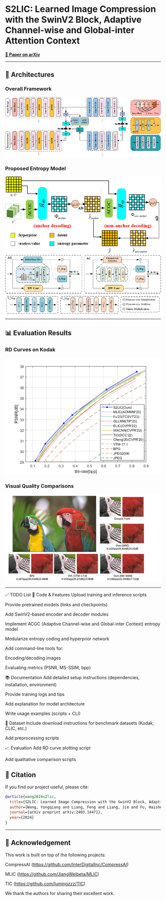 # S2LIC: Learned Image Compression with the SwinV2 Block, Adaptive Channel-wise and Global-inter Attention Context

[**📄 Paper on arXiv**](https://arxiv.org/abs/2403.14471)

---

## 🧠 Architectures

### Overall Framework
![Overall Framework](./assets/arch.png)

### Proposed Entropy Model
![Entropy Model](./assets/entropy.png)
![ACGC](./assets/ACGC.png)

---

## 📊 Evaluation Results

### RD Curves on Kodak
![RD Curve](./assets/kodak.png)

### Visual Quality Comparisons
![Visual Comparison](./assets/visual.png)

---

✅ TODO List
🔧 Code & Features
 Upload training and inference scripts

 Provide pretrained models (links and checkpoints)

 Add SwinV2-based encoder and decoder modules

 Implement ACGC (Adaptive Channel-wise and Global-inter Context) entropy model

 Modularize entropy coding and hyperprior network

 Add command-line tools for:

 Encoding/decoding images

 Evaluating metrics (PSNR, MS-SSIM, bpp)

📚 Documentation
 Add detailed setup instructions (dependencies, installation, environment)

 Provide training logs and tips

 Add explanation for model architecture

 Write usage examples (scripts + CLI)

📁 Dataset
 Include download instructions for benchmark datasets (Kodak, CLIC, etc.)

 Add preprocessing scripts

📈 Evaluation
 Add RD curve plotting script

 Add qualitative comparison scripts

## 📄 Citation

If you find our project useful, please cite:

```bibtex
@article{wang2024s2lic,
  title={S2LIC: Learned Image Compression with the SwinV2 Block, Adaptive Channel-wise and Global-inter Attention Context},
  author={Wang, Yongqiang and Liang, Feng and Liang, Jie and Fu, Haisheng},
  journal={arXiv preprint arXiv:2403.14471},
  year={2024}
}
```
---
## 🙏 Acknowledgement
This work is built on top of the following projects:

CompressAI (https://github.com/InterDigitalInc/CompressAI)

MLIC (https://github.com/JiangWeibeta/MLIC)

TIC (https://github.com/lumingzzz/TIC)

We thank the authors for sharing their excellent work.


